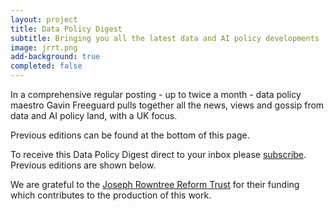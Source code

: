 ```yaml
---
layout: project
title: Data Policy Digest
subtitle: Bringing you all the latest data and AI policy developments
image: jrrt.png
add-background: true
completed: false
---
```

In a comprehensive regular posting - up to twice a month -  data policy maestro Gavin Freeguard pulls together all the news, views and gossip from data and AI policy land, with a UK focus. 

<!--more-->

Previous editions can be found at the bottom of this page.

To receive this Data Policy Digest direct to your inbox please [subscribe](https://connectedbydata.us21.list-manage.com/subscribe?u=7c03d6a429375c9cc2eef194f&id=3c200de804).  Previous editions are shown below.

We are grateful to the [Joseph Rowntree Reform Trust](https://www.jrrt.org.uk/) for their funding which contributes to the production of this work.